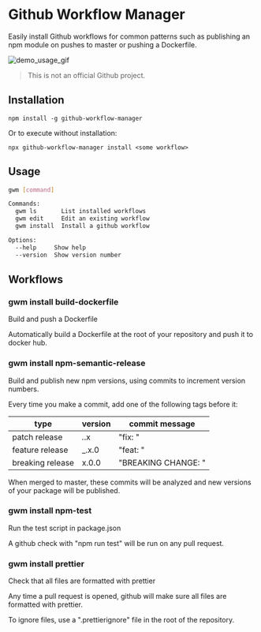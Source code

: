 # Github Workflow Manager

Easily install Github workflows for common patterns such as
publishing an npm module on pushes to master or pushing
a Dockerfile.

![demo_usage_gif](https://github.com/seveibar/github-workflow-manager/blob/main/demo.gif)

> This is not an official Github project.

## Installation

`npm install -g github-workflow-manager`

Or to execute without installation:

`npx github-workflow-manager install <some workflow>`

## Usage

<!-- GENERATED_HELP_OUTPUT_SECTION_START -->
```bash
gwm [command]

Commands:
  gwm ls       List installed workflows
  gwm edit     Edit an existing workflow
  gwm install  Install a github workflow

Options:
  --help     Show help                                                 [boolean]
  --version  Show version number                                       [boolean]
```
<!-- GENERATED_HELP_OUTPUT_SECTION_END -->


<!-- GENERATED_WORKFLOWS_SECTION_START -->
## Workflows

### gwm install build-dockerfile

Build and push a Dockerfile

Automatically build a Dockerfile at the root of your repository and
push it to docker hub.

### gwm install npm-semantic-release

Build and publish new npm versions, using commits to increment version numbers.

Every time you make a commit, add one of the following tags before it:

type             | version | commit message
-----------------|---------|-----------------------------------
patch release    |  _._.x  | "fix: <some message>"
feature release  |  _.x.0  | "feat: <some message>"
breaking release |  x.0.0  | "BREAKING CHANGE: <some message>"

When merged to master, these commits will be analyzed and new versions of
your package will be published.

### gwm install npm-test

Run the test script in package.json

A github check with "npm run test" will be run on any pull request.

### gwm install prettier

Check that all files are formatted with prettier

Any time a pull request is opened, github will make sure all files are formatted with prettier.

To ignore files, use a ".prettierignore" file in the root of the repository.
<!-- GENERATED_WORKFLOWS_SECTION_END -->

